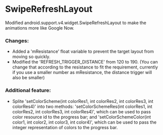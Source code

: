 SwipeRefreshLayout
==================

Modified android.support.v4.widget.SwipeRefreshLayout to make the animations more like Google Now.

### Changes:
* Added a 'mResistance' float variable to prevent the target layout from moving so quickly.
* Modified the 'REFRESH_TRIGGER_DISTANCE' from 120 to 190. (You can change that according to the resistance to fit the requirement, currently if you use a smaller number as mResistance, the distance trigger will also be smaller)

### Additional feature:
* Splite 'setColorScheme(int colorRes1, int colorRes2, int colorRes3, int colorRes4)' into two methods: 'setColorSchemeRes(int colorRes1, int colorRes2, int colorRes3, int colorRes4)', which can be used to pass color resource id to the progress bar; and 'setColorSchemeColor(int color1, int color2, int color3, int color4)', which can be used to pass the integer representation of colors to the progress bar.
